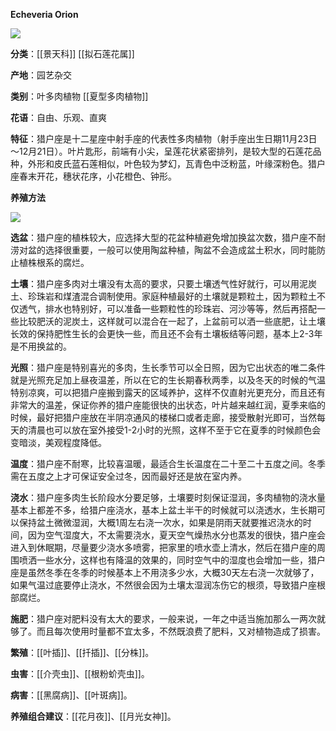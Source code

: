 **Echeveria Orion**

![](https://pic4.zhimg.com/v2-3d1cb375adc4ba660b6d49bb6d19bd3f_r.jpg)

**分类**：[[景天科]] [[拟石莲花属]]

**产地**：园艺杂交

**类别**：叶多肉植物 [[夏型多肉植物]]

**花语**：自由、乐观、直爽

**特征**：猎户座是十二星座中射手座的代表性多肉植物（射手座出生日期11月23日～12月21日）。叶片匙形，前端有小尖，呈莲花状紧密排列，是较大型的石莲花品种，外形和皮氏蓝石莲相似，叶色较为梦幻，瓦青色中泛粉蓝，叶缘深粉色。猎户座春末开花，穗状花序，小花橙色、钟形。

**养殖方法**

![](https://pic1.zhimg.com/v2-a50339f3113dabd566cc045356d8fad0_r.jpg)

**选盆**：猎户座的植株较大，应选择大型的花盆种植避免增加换盆次数，猎户座不耐涝对盆的选择很重要，一般可以使用陶盆种植，陶盆不会造成盆土积水，同时能防止植株根系的腐烂。

**土壤**：猎户座多肉对土壤没有太高的要求，只要土壤透气性好就行，可以用泥炭土、珍珠岩和煤渣混合调制使用。家庭种植最好的土壤就是颗粒土，因为颗粒土不仅透气，排水也特别好，可以准备一些颗粒性的珍珠岩、河沙等等，然后再搭配一些比较肥沃的泥炭土，这样就可以混合在一起了，上盆前可以洒一些底肥，让土壤长效的保持肥性生长的会更快一些，而且还不会有土壤板结等问题，基本上2-3年是不用换盆的。

**光照**：猎户座是特别喜光的多肉，生长季节可以全日照，因为它出状态的唯二条件就是光照充足加上昼夜温差，所以在它的生长期春秋两季，以及冬天的时候的气温特别凉爽，可以把猎户座搬到露天的区域养护，这样不仅直射光更充分，而且还有非常大的温差，保证你养的猎户座能很快的出状态，叶片越来越红润，夏季来临的时候，最好把猎户座放在半阴凉通风的楼梯口或者走廊，接受散射光即可，当然每天的清晨也可以放在室外接受1-2小时的光照，这样不至于它在夏季的时候颜色会变暗淡，美观程度降低。

**温度**：猎户座不耐寒，比较喜温暖，最适合生长温度在二十至二十五度之间。冬季需在五度之上才可保证安全过冬，因而最好还是放在室内养。

**浇水**：猎户座多肉生长阶段水分要足够，土壤要时刻保证湿润，多肉植物的浇水量基本上都差不多，给猎户座浇水，基本上盆土半干的时候就可以浇透水，生长期可以保持盆土微微湿润，大概1周左右浇一次水，如果是阴雨天就要推迟浇水的时间，因为空气湿度大，不太需要浇水，夏天空气燥热水分也蒸发的很快，猎户座会进入到休眠期，尽量要少浇水多喷雾，把家里的喷水壶上清水，然后在猎户座的周围喷洒一些水分，这样也有降温的效果的，同时空气中的湿度也会增加一些，猎户座是虽然冬季在冬季的时候基本上不用浇多少水，大概30天左右浇一次就够了，如果气温过底要停止浇水，不然很会因为土壤太湿润冻伤它的根须，导致猎户座根部腐烂。

**施肥**：猎户座对肥料没有太大的要求，一般来说，一年之中适当施加那么一两次就够了。而且每次使用时量都不宜太多，不然既浪费了肥料，又对植物造成了损害。

**繁殖**：[[叶插]]、[[扦插]]、[[分株]]。

**虫害**：[[介壳虫]]、[[根粉蚧壳虫]]。

**病害**：[[黑腐病]]、[[叶斑病]]。

**养殖组合建议**：[[花月夜]]、[[月光女神]]。
